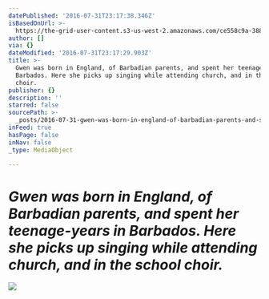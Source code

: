 ```yaml
---
datePublished: '2016-07-31T23:17:38.346Z'
isBasedOnUrl: >-
  https://the-grid-user-content.s3-us-west-2.amazonaws.com/ce558c9a-3884-4342-9a17-2bebadf4592d.jpg
author: []
via: {}
dateModified: '2016-07-31T23:17:29.903Z'
title: >-
  Gwen was born in England, of Barbadian parents, and spent her teenage-years in
  Barbados. Here she picks up singing while attending church, and in the school
  choir.
publisher: {}
description: ''
starred: false
sourcePath: >-
  _posts/2016-07-31-gwen-was-born-in-england-of-barbadian-parents-and-spent-he.md
inFeed: true
hasPage: false
inNav: false
_type: MediaObject

---
```

# _Gwen was born in England, of Barbadian parents, and spent her teenage-years in Barbados. Here she picks up singing while attending church, and in the school choir._
![](https://the-grid-user-content.s3-us-west-2.amazonaws.com/ce558c9a-3884-4342-9a17-2bebadf4592d.jpg)